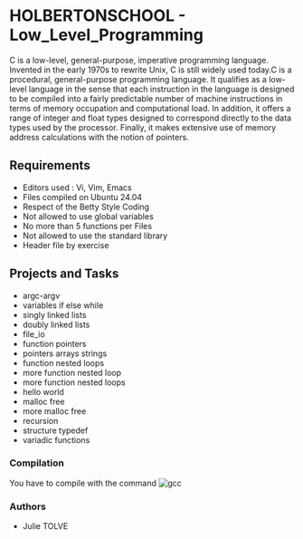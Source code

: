 # HOLBERTONSCHOOL - Low_Level_Programming

C is a low-level, general-purpose, imperative programming language. Invented in the early 1970s to rewrite Unix, C is still widely used today.C is a procedural, general-purpose programming language. It qualifies as a low-level language in the sense that each instruction in the language is designed to be compiled into a fairly predictable number of machine instructions in terms of memory occupation and computational load. In addition, it offers a range of integer and float types designed to correspond directly to the data types used by the processor. Finally, it makes extensive use of memory address calculations with the notion of pointers.

## Requirements

* Editors used : Vi, Vim, Emacs
* Files compiled on Ubuntu 24.04
* Respect of the Betty Style Coding
* Not allowed to use global variables
* No more than 5 functions per Files
* Not allowed to use the standard library
* Header file by exercise

## Projects and Tasks

* argc-argv
* variables if else while
* singly linked lists
* doubly linked lists
* file_io
* function pointers
* pointers arrays strings
* function nested loops
* more function nested loop
* more function nested loops
* hello world
* malloc free
* more malloc free
* recursion
* structure typedef
* variadic functions

### Compilation 

You have to compile with the command ![gcc](https://img.shields.io/badge/gcc-gcc%20--Wall%20--Wextra%20--Werror%20--pedantic%20--std=gnu89-grey?style=flat)

### Authors

* Julie TOLVE
